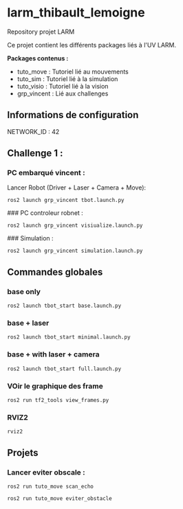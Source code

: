 # larm_thibault_lemoigne
Repository projet LARM

Ce projet contient les différents packages liés à l'UV LARM.

**Packages contenus :**
- tuto_move : Tutoriel lié au mouvements
- tuto_sim : Tutoriel lié à la simulation
- tuto_visio : Tutoriel lié à la vision
- grp_vincent : Lié aux challenges

## Informations de configuration

NETWORK_ID : 42

## Challenge 1 :

### PC embarqué vincent :

Lancer Robot (Driver + Laser + Camera + Move):
```
ros2 launch grp_vincent tbot.launch.py
```
### PC controleur robnet :

```
ros2 launch grp_vincent visiualize.launch.py
```

### Simulation :

```
ros2 launch grp_vincent simulation.launch.py
```

## Commandes globales

### base only
```ros2 launch tbot_start base.launch.py```

### base + laser
```ros2 launch tbot_start minimal.launch.py```

### base + with laser + camera
```ros2 launch tbot_start full.launch.py```


### VOir le graphique des frame
```
ros2 run tf2_tools view_frames.py
```

### RVIZ2

```
rviz2
```

## Projets

### Lancer eviter obscale :
```
ros2 run tuto_move scan_echo
```
```
ros2 run tuto_move eviter_obstacle
```